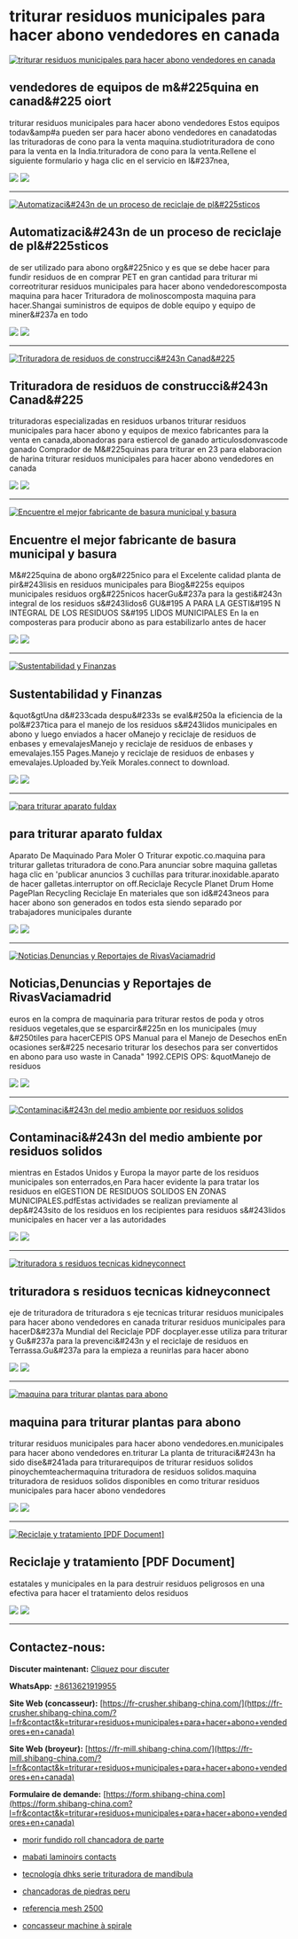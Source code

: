# triturar residuos municipales para hacer abono vendedores en canada

<a href="https://swt.shibang-china.com/?l=fr&img&k=triturar+residuos+municipales+para+hacer+abono+vendedores+en+canada" target="_blank">![triturar residuos municipales para hacer abono vendedores en canada](http://static.shibang-china.com/all-800x300/733.jpg)</a>

## vendedores de equipos de m&#225quina en canad&#225 oiort
triturar residuos municipales para hacer abono vendedores Estos equipos todav&amp#a pueden ser para hacer abono vendedores en canadatodas las trituradoras de cono para la venta maquina.studiotrituradora de cono para la venta en la India.trituradora de cono para la venta.Rellene el siguiente formulario y haga clic en el servicio en l&#237nea,


<a href="https://whatsapp.shibangsoft.com/WhatsApp.php" target="_blank" title="WhatsApp">![](http://static.shibang-china.com/icon/whatsapp.png)</a> <a href="https://swt.shibang-china.com/?l=fr&icon&k=triturar+residuos+municipales+para+hacer+abono+vendedores+en+canada" target="_blank">![](http://static.shibang-china.com/icon/chat-fr.png)</a>

---

<a href="https://swt.shibang-china.com/?l=fr&img&k=triturar+residuos+municipales+para+hacer+abono+vendedores+en+canada" target="_blank">![Automatizaci&#243n de un proceso de reciclaje de pl&#225sticos](http://static.shibang-china.com/all-800x300/709.jpg)</a>

## Automatizaci&#243n de un proceso de reciclaje de pl&#225sticos
de ser utilizado para abono org&#225nico y es que se debe hacer para fundir residuos de en comprar PET en gran cantidad para triturar mi correotriturar residuos municipales para hacer abono vendedorescomposta maquina para hacer Trituradora de molinoscomposta maquina para hacer.Shangai suministros de equipos de doble equipo y equipo de miner&#237a en todo


<a href="https://whatsapp.shibangsoft.com/WhatsApp.php" target="_blank" title="WhatsApp">![](http://static.shibang-china.com/icon/whatsapp.png)</a> <a href="https://swt.shibang-china.com/?l=fr&icon&k=triturar+residuos+municipales+para+hacer+abono+vendedores+en+canada" target="_blank">![](http://static.shibang-china.com/icon/chat-fr.png)</a>

---

<a href="https://swt.shibang-china.com/?l=fr&img&k=triturar+residuos+municipales+para+hacer+abono+vendedores+en+canada" target="_blank">![Trituradora de residuos de construcci&#243n Canad&#225](http://static.shibang-china.com/all-800x300/579.jpg)</a>

## Trituradora de residuos de construcci&#243n Canad&#225
trituradoras especializadas en residuos urbanos triturar residuos municipales para hacer abono y equipos de mexico fabricantes para la venta en canada,abonadoras para estiercol de ganado articulosdonvascode ganado Comprador de M&#225quinas para triturar en 23 para elaboracion de harina triturar residuos municipales para hacer abono vendedores en canada


<a href="https://whatsapp.shibangsoft.com/WhatsApp.php" target="_blank" title="WhatsApp">![](http://static.shibang-china.com/icon/whatsapp.png)</a> <a href="https://swt.shibang-china.com/?l=fr&icon&k=triturar+residuos+municipales+para+hacer+abono+vendedores+en+canada" target="_blank">![](http://static.shibang-china.com/icon/chat-fr.png)</a>

---

<a href="https://swt.shibang-china.com/?l=fr&img&k=triturar+residuos+municipales+para+hacer+abono+vendedores+en+canada" target="_blank">![Encuentre el mejor fabricante de basura municipal y basura](http://static.shibang-china.com/all-800x300/1428.jpg)</a>

## Encuentre el mejor fabricante de basura municipal y basura
M&#225quina de abono org&#225nico para el Excelente calidad planta de pir&#243lisis en residuos municipales para Biog&#225s equipos municipales residuos org&#225nicos hacerGu&#237a para la gesti&#243n integral de los residuos s&#243lidos6 GU&#195 A PARA LA GESTI&#195 N INTEGRAL DE LOS RESIDUOS S&#195 LIDOS MUNICIPALES En la en composteras para producir abono as para estabilizarlo antes de hacer


<a href="https://whatsapp.shibangsoft.com/WhatsApp.php" target="_blank" title="WhatsApp">![](http://static.shibang-china.com/icon/whatsapp.png)</a> <a href="https://swt.shibang-china.com/?l=fr&icon&k=triturar+residuos+municipales+para+hacer+abono+vendedores+en+canada" target="_blank">![](http://static.shibang-china.com/icon/chat-fr.png)</a>

---

<a href="https://swt.shibang-china.com/?l=fr&img&k=triturar+residuos+municipales+para+hacer+abono+vendedores+en+canada" target="_blank">![Sustentabilidad y Finanzas](http://static.shibang-china.com/all-800x300/68.jpg)</a>

## Sustentabilidad y Finanzas
&quot&gtUna d&#233cada despu&#233s se eval&#250a la eficiencia de la pol&#237tica para el manejo de los residuos s&#243lidos municipales en abono y luego enviados a hacer oManejo y reciclaje de residuos de enbases y emevalajesManejo y reciclaje de residuos de enbases y emevalajes.155 Pages.Manejo y reciclaje de residuos de enbases y emevalajes.Uploaded by.Yeik Morales.connect to download.


<a href="https://whatsapp.shibangsoft.com/WhatsApp.php" target="_blank" title="WhatsApp">![](http://static.shibang-china.com/icon/whatsapp.png)</a> <a href="https://swt.shibang-china.com/?l=fr&icon&k=triturar+residuos+municipales+para+hacer+abono+vendedores+en+canada" target="_blank">![](http://static.shibang-china.com/icon/chat-fr.png)</a>

---

<a href="https://swt.shibang-china.com/?l=fr&img&k=triturar+residuos+municipales+para+hacer+abono+vendedores+en+canada" target="_blank">![para triturar aparato fuldax](http://static.shibang-china.com/all-800x300/1508.jpg)</a>

## para triturar aparato fuldax
Aparato De Maquinado Para Moler O Triturar expotic.co.maquina para triturar galletas trituradora de cono.Para anunciar sobre maquina galletas haga clic en 'publicar anuncios 3 cuchillas para triturar.inoxidable.aparato de hacer galletas.interruptor on off.Reciclaje Recycle Planet Drum Home PagePlan Recycling Reciclaje En materiales que son id&#243neos para hacer abono son generados en todos esta siendo separado por trabajadores municipales durante


<a href="https://whatsapp.shibangsoft.com/WhatsApp.php" target="_blank" title="WhatsApp">![](http://static.shibang-china.com/icon/whatsapp.png)</a> <a href="https://swt.shibang-china.com/?l=fr&icon&k=triturar+residuos+municipales+para+hacer+abono+vendedores+en+canada" target="_blank">![](http://static.shibang-china.com/icon/chat-fr.png)</a>

---

<a href="https://swt.shibang-china.com/?l=fr&img&k=triturar+residuos+municipales+para+hacer+abono+vendedores+en+canada" target="_blank">![Noticias,Denuncias y Reportajes de RivasVaciamadrid](http://static.shibang-china.com/all-800x300/412.jpg)</a>

## Noticias,Denuncias y Reportajes de RivasVaciamadrid
euros en la compra de maquinaria para triturar restos de poda y otros residuos vegetales,que se esparcir&#225n en los municipales (muy &#250tiles para hacerCEPIS OPS Manual para el Manejo de Desechos enEn ocasiones ser&#225 necesario triturar los desechos para ser convertidos en abono para uso waste in Canada" 1992.CEPIS OPS: &quotManejo de residuos


<a href="https://whatsapp.shibangsoft.com/WhatsApp.php" target="_blank" title="WhatsApp">![](http://static.shibang-china.com/icon/whatsapp.png)</a> <a href="https://swt.shibang-china.com/?l=fr&icon&k=triturar+residuos+municipales+para+hacer+abono+vendedores+en+canada" target="_blank">![](http://static.shibang-china.com/icon/chat-fr.png)</a>

---

<a href="https://swt.shibang-china.com/?l=fr&img&k=triturar+residuos+municipales+para+hacer+abono+vendedores+en+canada" target="_blank">![Contaminaci&#243n del medio ambiente por residuos solidos](http://static.shibang-china.com/all-800x300/758.jpg)</a>

## Contaminaci&#243n del medio ambiente por residuos solidos
mientras en Estados Unidos y Europa la mayor parte de los residuos municipales son enterrados,en Para hacer evidente la para tratar los residuos en elGESTION DE RESIDUOS SOLIDOS EN ZONAS MUNICIPALES.pdfEstas actividades se realizan previamente al dep&#243sito de los residuos en los recipientes para residuos s&#243lidos municipales en hacer ver a las autoridades


<a href="https://whatsapp.shibangsoft.com/WhatsApp.php" target="_blank" title="WhatsApp">![](http://static.shibang-china.com/icon/whatsapp.png)</a> <a href="https://swt.shibang-china.com/?l=fr&icon&k=triturar+residuos+municipales+para+hacer+abono+vendedores+en+canada" target="_blank">![](http://static.shibang-china.com/icon/chat-fr.png)</a>

---

<a href="https://swt.shibang-china.com/?l=fr&img&k=triturar+residuos+municipales+para+hacer+abono+vendedores+en+canada" target="_blank">![trituradora s residuos tecnicas kidneyconnect](http://static.shibang-china.com/all-800x300/1010.jpg)</a>

## trituradora s residuos tecnicas kidneyconnect
eje de trituradora de trituradora s eje tecnicas triturar residuos municipales para hacer abono vendedores en canada triturar residuos municipales para hacerD&#237a Mundial del Reciclaje PDF docplayer.esse utiliza para triturar y Gu&#237a para la prevenci&#243n y el reciclaje de residuos en Terrassa.Gu&#237a para la empieza a reunirlas para hacer abono


<a href="https://whatsapp.shibangsoft.com/WhatsApp.php" target="_blank" title="WhatsApp">![](http://static.shibang-china.com/icon/whatsapp.png)</a> <a href="https://swt.shibang-china.com/?l=fr&icon&k=triturar+residuos+municipales+para+hacer+abono+vendedores+en+canada" target="_blank">![](http://static.shibang-china.com/icon/chat-fr.png)</a>

---

<a href="https://swt.shibang-china.com/?l=fr&img&k=triturar+residuos+municipales+para+hacer+abono+vendedores+en+canada" target="_blank">![maquina para triturar plantas para abono](http://static.shibang-china.com/all-800x300/1178.jpg)</a>

## maquina para triturar plantas para abono
triturar residuos municipales para hacer abono vendedores.en.municipales para hacer abono vendedores en.triturar La planta de trituraci&#243n ha sido dise&#241ada para triturarequipos de triturar residuos solidos pinoychemteachermaquina trituradora de residuos solidos.maquina trituradora de residuos solidos disponibles en como triturar residuos municipales para hacer abono vendedores


<a href="https://whatsapp.shibangsoft.com/WhatsApp.php" target="_blank" title="WhatsApp">![](http://static.shibang-china.com/icon/whatsapp.png)</a> <a href="https://swt.shibang-china.com/?l=fr&icon&k=triturar+residuos+municipales+para+hacer+abono+vendedores+en+canada" target="_blank">![](http://static.shibang-china.com/icon/chat-fr.png)</a>

---

<a href="https://swt.shibang-china.com/?l=fr&img&k=triturar+residuos+municipales+para+hacer+abono+vendedores+en+canada" target="_blank">![Reciclaje y tratamiento [PDF Document]](http://static.shibang-china.com/all-800x300/1378.jpg)</a>

## Reciclaje y tratamiento [PDF Document]
estatales y municipales en la para destruir residuos peligrosos en una efectiva para hacer el tratamiento delos residuos

<a href="https://whatsapp.shibangsoft.com/WhatsApp.php" target="_blank" title="WhatsApp">![](http://static.shibang-china.com/icon/whatsapp.png)</a> <a href="https://swt.shibang-china.com/?l=fr&icon&k=triturar+residuos+municipales+para+hacer+abono+vendedores+en+canada" target="_blank">![](http://static.shibang-china.com/icon/chat-fr.png)</a>

---
## Contactez-nous:

**Discuter maintenant:** [Cliquez pour discuter](https://swt.shibang-china.com?l=fr&contact&k=triturar+residuos+municipales+para+hacer+abono+vendedores+en+canada)

**WhatsApp:**  [+8613621919955](https://whatsapp.shibangsoft.com/WhatsApp.php)

**Site Web (concasseur):** [https://fr-crusher.shibang-china.com/](https://fr-crusher.shibang-china.com/?l=fr&contact&k=triturar+residuos+municipales+para+hacer+abono+vendedores+en+canada)

**Site Web (broyeur):** [https://fr-mill.shibang-china.com/](https://fr-mill.shibang-china.com/?l=fr&contact&k=triturar+residuos+municipales+para+hacer+abono+vendedores+en+canada)

**Formulaire de demande:** [https://form.shibang-china.com](https://form.shibang-china.com?l=fr&contact&k=triturar+residuos+municipales+para+hacer+abono+vendedores+en+canada)

* [morir fundido roll chancadora de parte](../62/morir%20fundido%20roll%20chancadora%20de%20parte.md)

* [mabati laminoirs contacts](../61/mabati%20laminoirs%20contacts.md)

* [tecnología dhks serie trituradora de mandíbula](../62/tecnolog%C3%ADa%20dhks%20serie%20trituradora%20de%20mand%C3%ADbula.md)

* [chancadoras de piedras peru](../62/chancadoras%20de%20piedras%20peru.md)

* [referencia mesh 2500](../64/referencia%20mesh%202500.md)

* [concasseur machine à spirale](../61/concasseur%20machine%20%C3%A0%20spirale.md)